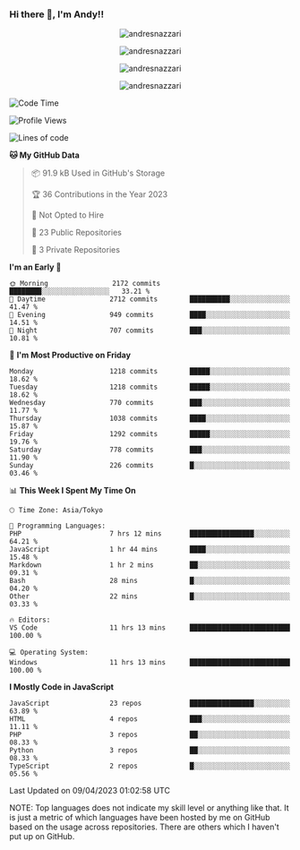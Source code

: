 ### Hi there 👋, I'm Andy!!

<p align="center" >
  <img src="https://github-profile-trophy.vercel.app/?username=AndresNazzari&theme=dracula&column=-1" alt="andresnazzari"/>
</p>

<p align="center">
  <img  src="https://github-readme-stats.vercel.app/api?username=AndresNazzari&count_private=true&show_icons=true&theme=dracula" alt="andresnazzari"/>
</p>
<p align="center">
  <img  src="https://github-readme-stats.vercel.app/api/top-langs/?username=AndresNazzari&layout=compact" alt="andresnazzari"/>
</p>
<p align="center" >
  <img src="https://github-readme-stats.vercel.app/api/wakatime?username=AndresNazzari" alt="andresnazzari"/>
</p>

<!--START_SECTION:waka-->
![Code Time](http://img.shields.io/badge/Code%20Time-422%20hrs%2048%20mins-blue)

![Profile Views](http://img.shields.io/badge/Profile%20Views-0-blue)

![Lines of code](https://img.shields.io/badge/From%20Hello%20World%20I%27ve%20Written-6.0%20million%20lines%20of%20code-blue)

**🐱 My GitHub Data** 

> 📦 91.9 kB Used in GitHub's Storage 
 > 
> 🏆 36 Contributions in the Year 2023
 > 
> 🚫 Not Opted to Hire
 > 
> 📜 23 Public Repositories 
 > 
> 🔑 3 Private Repositories 
 > 
**I'm an Early 🐤** 

```text
🌞 Morning                2172 commits        ████████░░░░░░░░░░░░░░░░░   33.21 % 
🌆 Daytime                2712 commits        ██████████░░░░░░░░░░░░░░░   41.47 % 
🌃 Evening                949 commits         ████░░░░░░░░░░░░░░░░░░░░░   14.51 % 
🌙 Night                  707 commits         ███░░░░░░░░░░░░░░░░░░░░░░   10.81 % 
```
📅 **I'm Most Productive on Friday** 

```text
Monday                   1218 commits        █████░░░░░░░░░░░░░░░░░░░░   18.62 % 
Tuesday                  1218 commits        █████░░░░░░░░░░░░░░░░░░░░   18.62 % 
Wednesday                770 commits         ███░░░░░░░░░░░░░░░░░░░░░░   11.77 % 
Thursday                 1038 commits        ████░░░░░░░░░░░░░░░░░░░░░   15.87 % 
Friday                   1292 commits        █████░░░░░░░░░░░░░░░░░░░░   19.76 % 
Saturday                 778 commits         ███░░░░░░░░░░░░░░░░░░░░░░   11.90 % 
Sunday                   226 commits         █░░░░░░░░░░░░░░░░░░░░░░░░   03.46 % 
```


📊 **This Week I Spent My Time On** 

```text
🕑︎ Time Zone: Asia/Tokyo

💬 Programming Languages: 
PHP                      7 hrs 12 mins       ████████████████░░░░░░░░░   64.21 % 
JavaScript               1 hr 44 mins        ████░░░░░░░░░░░░░░░░░░░░░   15.48 % 
Markdown                 1 hr 2 mins         ██░░░░░░░░░░░░░░░░░░░░░░░   09.31 % 
Bash                     28 mins             █░░░░░░░░░░░░░░░░░░░░░░░░   04.20 % 
Other                    22 mins             █░░░░░░░░░░░░░░░░░░░░░░░░   03.33 % 

🔥 Editors: 
VS Code                  11 hrs 13 mins      █████████████████████████   100.00 % 

💻 Operating System: 
Windows                  11 hrs 13 mins      █████████████████████████   100.00 % 
```

**I Mostly Code in JavaScript** 

```text
JavaScript               23 repos            ████████████████░░░░░░░░░   63.89 % 
HTML                     4 repos             ███░░░░░░░░░░░░░░░░░░░░░░   11.11 % 
PHP                      3 repos             ██░░░░░░░░░░░░░░░░░░░░░░░   08.33 % 
Python                   3 repos             ██░░░░░░░░░░░░░░░░░░░░░░░   08.33 % 
TypeScript               2 repos             █░░░░░░░░░░░░░░░░░░░░░░░░   05.56 % 
```




 Last Updated on 09/04/2023 01:02:58 UTC
<!--END_SECTION:waka-->

NOTE: Top languages does not indicate my skill level or anything like that. It is just a metric of which languages have been hosted by me on GitHub based on the usage across repositories. There are others which I haven't put up on GitHub.

<!-- Here are some ideas to get you started:

-   🔭 I’m currently working on ...
-   🌱 I’m currently learning ...
-   👯 I’m looking to collaborate on ...
-   🤔 I’m looking for help with ...
-   💬 Ask me about ...
-   📫 How to reach me: ...
-   😄 Pronouns: ...
-   ⚡ Fun fact: ... -->
